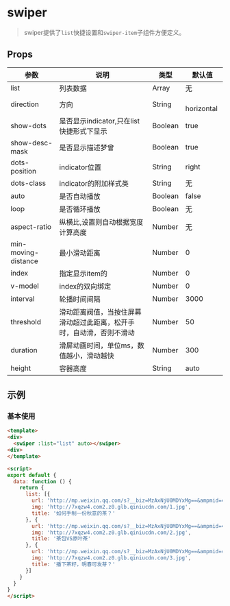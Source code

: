 # swiper

> swiper提供了`list`快捷设置和`swiper-item`子组件方便定义。

## Props


| 参数         | 说明                  | 类型        | 默认值 |
| ----------- | ---------------------- | ---------- | ------- |
| list | 列表数据 | Array | 无 |
| direction | 方向 | String |　horizontal |
| show-dots | 是否显示indicator,只在list快捷形式下显示 | Boolean | true |
| show-desc-mask | 是否显示描述梦曾 | Boolean | true | 
| dots-position | indicator位置 | String | right |
| dots-class | indicator的附加样式类 | String | 无 |
| auto | 是否自动播放 | Boolean | false |
| loop | 是否循环播放 | Boolean | 无 |
| aspect-ratio | 纵横比,设置则自动根据宽度计算高度 | Number | 无 |
| min-moving-distance | 最小滑动距离 | Number | 0 |
| index | 指定显示item的 | Number | 0 | 
| v-model| index的双向绑定 | Number | 0 | 
| interval | 轮播时间间隔 | Number | 3000 |
| threshold | 滑动距离阀值，当按住屏幕滑动超过此距离，松开手时，自动滑，否则不滑动 | Number | 50 |
| duration | 滑屏动画时间，单位ms，数值越小，滑动越快 | Number | 300 |
| height | 容器高度 | String | auto |

## 示例

### 基本使用

``` html
<template>
<div>
  <swiper :list="list" auto></swiper>
<div>
</template>

<script>
export default {
  data: function () {
    return {
      list: [{
        url: 'http://mp.weixin.qq.com/s?__biz=MzAxNjU0MDYxMg==&ampmid=400385458&ampidx=1&ampsn=78f6b8d99715384bdcc7746596d88359&ampscene=19#wechat_redirect',
        img: 'http://7xqzw4.com2.z0.glb.qiniucdn.com/1.jpg',
        title: '如何手制一份秋意的茶？'
      }, {
        url: 'http://mp.weixin.qq.com/s?__biz=MzAxNjU0MDYxMg==&ampmid=400160890&ampidx=1&ampsn=29ef02af25793a11a3f6aec92bfb46c1&ampscene=19#wechat_redirect',
        img: 'http://7xqzw4.com2.z0.glb.qiniucdn.com/2.jpg',
        title: '茶包VS原叶茶'
      }, {
        url: 'http://mp.weixin.qq.com/s?__biz=MzAxNjU0MDYxMg==&ampmid=400094682&ampidx=1&ampsn=8231a2053b772b2108784fccc254d28c&ampscene=19#wechat_redirect',
        img: 'http://7xqzw4.com2.z0.glb.qiniucdn.com/3.jpg',
        title: '播下茶籽，明春可发芽？'
      }]
    }
  }
}
</script>
```
